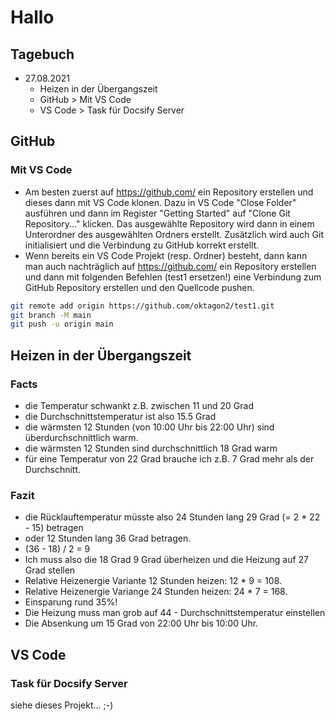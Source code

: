 # Hallo

## Tagebuch
* 27.08.2021
    * Heizen in der Übergangszeit
    * GitHub > Mit VS Code
    * VS Code > Task für Docsify Server

## GitHub

### Mit VS Code
* Am besten zuerst auf https://github.com/ ein Repository erstellen und dieses dann mit VS Code klonen. Dazu in VS Code "Close Folder" ausführen und dann im Register "Getting Started" auf "Clone Git Repository..." klicken. Das ausgewählte Repository wird dann in einem Unterordner des ausgewählten Ordners erstellt. Zusätzlich wird auch Git initialisiert und die Verbindung zu GitHub korrekt erstellt.
* Wenn bereits ein VS Code Projekt (resp. Ordner) besteht, dann kann man auch nachträglich auf https://github.com/ ein Repository erstellen und dann mit folgenden Befehlen (test1 ersetzen!) eine Verbindung zum GitHub Repository erstellen und den Quellcode pushen.

```bash
git remote add origin https://github.com/oktagon2/test1.git
git branch -M main
git push -u origin main 
```

## Heizen in der Übergangszeit

### Facts
* die Temperatur schwankt z.B. zwischen 11 und 20 Grad
* die Durchschnittstemperatur ist also 15.5 Grad
* die wärmsten 12 Stunden (von 10:00 Uhr bis 22:00 Uhr) sind überdurchschnittlich warm.
* die wärmsten 12 Stunden sind durchschnittlich 18 Grad warm
* für eine Temperatur von 22 Grad brauche ich z.B. 7 Grad mehr als der Durchschnitt.

### Fazit
* die Rücklauftemperatur müsste also 24 Stunden lang 29 Grad (= 2 * 22 - 15) betragen
* oder 12 Stunden lang 36 Grad betragen. 
* (36 - 18) / 2 = 9
* Ich muss also die 18 Grad 9 Grad überheizen und die Heizung auf 27 Grad stellen
* Relative Heizenergie Variante 12 Stunden heizen: 12 * 9 = 108. 
* Relative Heizenergie Variange 24 Stunden heizen: 24 * 7 = 168. 
* Einsparung rund 35%!
* Die Heizung muss man grob auf 44 - Durchschnittstemperatur einstellen
* Die Absenkung um 15 Grad von 22:00 Uhr bis 10:00 Uhr.

## VS Code

### Task für Docsify Server
siehe dieses Projekt... ;-)

